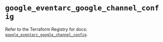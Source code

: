 # `google_eventarc_google_channel_config`

Refer to the Terraform Registry for docs: [`google_eventarc_google_channel_config`](https://registry.terraform.io/providers/hashicorp/google-beta/6.1.0/docs/resources/google_eventarc_google_channel_config).
